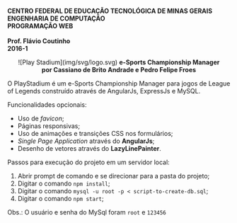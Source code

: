 <dl>
<p><strong>
CENTRO FEDERAL DE EDUCAÇÃO TECNOLÓGICA DE MINAS GERAIS<br>
ENGENHARIA DE COMPUTAÇÃO<br>
PROGRAMAÇÃO WEB<br>
<br>
Prof. Flávio Coutinho<br>
2016-1
</strong><p>
</dl>

<center>
![Play Stadium](img/svg/logo.svg)
<strong>
e-Sports Championship Manager<br>
por Cassiano de Brito Andrade e Pedro Felipe Froes
</strong>
</center>

O PlayStadium é um e-Sports Championship Manager para jogos de League of Legends construído através de AngularJs,  ExpressJs e MySQL.

Funcionalidades opcionais:
- Uso de _favicon_;
- Páginas responsivas;
- Uso de animações e transições CSS nos formulários;
- _Single Page Application_ através do **AngularJs**;
- Desenho de vetores através do **LazyLinePainter**.

Passos para execução do projeto em um servidor local:

1. Abrir prompt de comando e se direcionar para a pasta do projeto;
1. Digitar o comando `npm install`;
1. Digitar o comando `mysql -u root -p < script-to-create-db.sql`;
1. Digitar o comando `npm start`;

Obs.: O usuário e senha do MySql foram `root` e `123456`